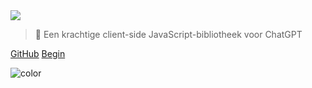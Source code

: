 <!-- _coverpage.md -->

<img class="logo" src="https://media.chatgptjs.org/images/chatgpt.js-logo-dark-mode-padded-7000x777.png">

> 🤖 Een krachtige client-side JavaScript-bibliotheek voor ChatGPT

[GitHub](https://github.com/KudoAI/chatgpt.js)
[Begin](#⚡-de-bibliotheek-importeren)

<!-- background color -->

![color](transparent)
